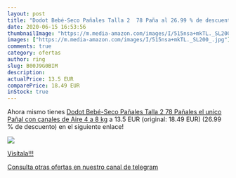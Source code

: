 ```yaml
---
layout: post
title: "Dodot Bebé-Seco Pañales Talla 2  78 Paña al 26.99 % de descuento"
date: 2020-06-15 16:53:56
thumbnailImage: "https://m.media-amazon.com/images/I/515nsa+mkTL._SL200_.jpg"
images: ["https://m.media-amazon.com/images/I/515nsa+mkTL._SL200_.jpg"]
comments: true
category: ofertas
author: ring
slug: B00J9G0BIM
description:
actualPrice: 13.5 EUR
comparePrice: 18.49 EUR
inStock: true
---
```


Ahora mismo tienes [Dodot Bebé-Seco Pañales Talla 2 78 Pañales el unico Pañal con canales de Aire 4 a 8 kg](https://www.amazon.com/dp/B00J9G0BIM/?tag=redken08-20) a 13.5 EUR (original: 18.49 EUR) (26.99 % de descuento) en el siguiente enlace!

[![](https://m.media-amazon.com/images/I/515nsa+mkTL._SL200_.jpg)](https://www.amazon.com/dp/B00J9G0BIM/?tag=redken08-20)

[Visítala!!!](https://www.amazon.com/dp/B00J9G0BIM/?tag=redken08-20)

[Consulta otras ofertas en nuestro canal de telegram](https://t.me/s/ofertas25)
